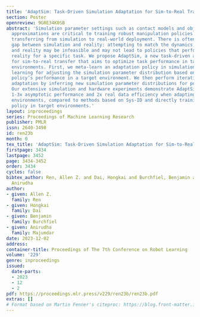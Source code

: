 ```yaml
---
title: 'AdaptSim: Task-Driven Simulation Adaptation for Sim-to-Real Transfer'
section: Poster
openreview: 9GRE34K0SB
abstract: 'Simulation parameter settings such as contact models and object geometry
  approximations are critical to training robust manipulation policies capable of
  transferring from simulation to real-world deployment. There is often an irreducible
  gap between simulation and reality: attempting to match the dynamics between simulation
  and reality may be infeasible and may not lead to policies that perform well in
  reality for a specific task. We propose AdaptSim, a new task-driven adaptation framework
  for sim-to-real transfer that aims to optimize task performance in target (real)
  environments. First, we meta-learn an adaptation policy in simulation using reinforcement
  learning for adjusting the simulation parameter distribution based on the current
  policy’s performance in a target environment. We then perform iterative real-world
  adaptation by inferring new simulation parameter distributions for policy training.
  Our extensive simulation and hardware experiments demonstrate AdaptSim achieving
  1-3x asymptotic performance and 2x real data efficiency when adapting to different
  environments, compared to methods based on Sys-ID and directly training the task
  policy in target environments.'
layout: inproceedings
series: Proceedings of Machine Learning Research
publisher: PMLR
issn: 2640-3498
id: ren23b
month: 0
tex_title: 'AdaptSim: Task-Driven Simulation Adaptation for Sim-to-Real Transfer'
firstpage: 3434
lastpage: 3452
page: 3434-3452
order: 3434
cycles: false
bibtex_author: Ren, Allen Z. and Dai, Hongkai and Burchfiel, Benjamin and Majumdar,
  Anirudha
author:
- given: Allen Z.
  family: Ren
- given: Hongkai
  family: Dai
- given: Benjamin
  family: Burchfiel
- given: Anirudha
  family: Majumdar
date: 2023-12-02
address:
container-title: Proceedings of The 7th Conference on Robot Learning
volume: '229'
genre: inproceedings
issued:
  date-parts:
  - 2023
  - 12
  - 2
pdf: https://proceedings.mlr.press/v229/ren23b/ren23b.pdf
extras: []
# Format based on Martin Fenner's citeproc: https://blog.front-matter.io/posts/citeproc-yaml-for-bibliographies/
---
```

